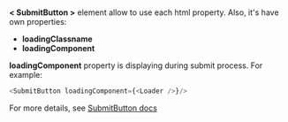 # <SubmitButton />

**< SubmitButton >** element allow to use each html property. Also, it's have own properties: 
* **loadingClassname**
* **loadingComponent**

**loadingComponent** property is displaying during submit process. For example:

```js
<SubmitButton loadingComponent={<Loader />}/>
```

For more details, see [SubmitButton docs](https://github.com/MAKARD/react-formawesome/blob/master/readme/SubmitButton.md)
